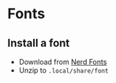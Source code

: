 # Fonts

## Install a font

*   Download from [Nerd Fonts](https://www.nerdfonts.com/)
*   Unzip to `.local/share/font`
